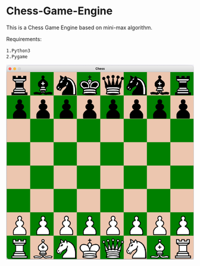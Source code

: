 # Chess-Game-Engine

This is a Chess Game Engine based on mini-max algorithm.


Requirements:

```
1.Python3
2.Pygame
```

![](images/chess_display.png)
